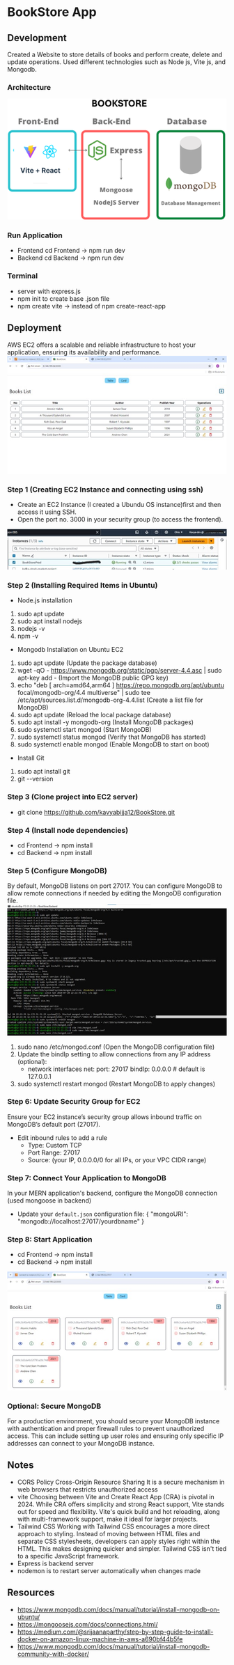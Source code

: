 # BookStore App 

## Development
Created a Website to store details of books and perform create, delete and update operations.
Used different technologies such as Node js, Vite js, and Mongodb.

### Architecture 
<img src="Architecture.png">

### Run Application
- Frontend
cd Frontend -> npm run dev
- Backend
cd Backend -> npm run dev

### Terminal
- server with express.js
- npm init to create base .json file
- npm create vite -> instead of npm create-react-app

## Deployment
AWS EC2 offers a scalable and reliable infrastructure to host your application, ensuring its availability and performance.
<img src="hostedPage1.jpg">

### Step 1 (Creating EC2 Instance and connecting using ssh)
- Create an EC2 Instance (I created a Ubundu OS instance)first and then access it using SSH.
- Open the port no. 3000 in your security group (to access the frontend).
<img src="EC2.jpg">

### Step 2 (Installing Required Items in Ubuntu)
- Node.js installation
1. sudo apt update
2. sudo apt install nodejs
3. nodejs -v
4. npm -v
- Mongodb Installation on Ubuntu EC2
1. sudo apt update (Update the package database)
2. wget -qO - https://www.mongodb.org/static/pgp/server-4.4.asc | sudo apt-key add - (Import the MongoDB public GPG key)
3. echo "deb [ arch=amd64,arm64 ] https://repo.mongodb.org/apt/ubuntu focal/mongodb-org/4.4 multiverse" | sudo tee /etc/apt/sources.list.d/mongodb-org-4.4.list (Create a list file for MongoDB)
4. sudo apt update (Reload the local package database)
5. sudo apt install -y mongodb-org (Install MongoDB packages)
6. sudo systemctl start mongod (Start MongoDB)
7. sudo systemctl status mongod (Verify that MongoDB has started)
8. sudo systemctl enable mongod (Enable MongoDB to start on boot)
- Install Git
1. sudo apt install git
2. git --version

### Step 3 (Clone project into EC2 server)
- git clone https://github.com/kavyabijja12/BookStore.git

### Step 4 (Install node dependencies)
- cd Frontend -> npm install
- cd Backend -> npm install

### Step 5 (Configure MongoDB)
By default, MongoDB listens on port 27017. You can configure MongoDB to allow remote connections if needed by editing the MongoDB configuration file.
<img src="MongodbSetup.jpg">
1. sudo nano /etc/mongod.conf (Open the MongoDB configuration file)
2. Update the bindIp setting to allow connections from any IP address (optional):
   - network interfaces
   net:
     port: 27017
     bindIp: 0.0.0.0  # default is 127.0.0.1
3. sudo systemctl restart mongod (Restart MongoDB to apply changes)

### Step 6: Update Security Group for EC2
Ensure your EC2 instance’s security group allows inbound traffic on MongoDB’s default port (27017).
- Edit inbound rules to add a rule
   - Type: Custom TCP
   - Port Range: 27017
   - Source: (your IP, 0.0.0.0/0 for all IPs, or your VPC CIDR range)

### Step 7: Connect Your Application to MongoDB
In your MERN application's backend, configure the MongoDB connection (used mongoose in backend)
- Update your `default.json` configuration file:
   {
     "mongoURI": "mongodb://localhost:27017/yourdbname"
   }

### Step 8: Start Application
- cd Frontend -> npm install
- cd Backend -> npm install
<img src="hostedPage2.jpg">

### Optional: Secure MongoDB
For a production environment, you should secure your MongoDB instance with authentication and proper firewall rules to prevent unauthorized access. This can include setting up user roles and ensuring only specific IP addresses can connect to your MongoDB instance.

## Notes
- CORS Policy 
Cross-Origin Resource Sharing
It is a secure mechanism in web browsers that restricts unauthorized access 
- vite
Choosing between Vite and Create React App (CRA) is pivotal in 2024. While CRA offers simplicity and strong React support, Vite stands out for speed and flexibility. Vite's quick build and hot reloading, along with multi-framework support, make it ideal for larger projects.
- Tailwind CSS 
Working with Tailwind CSS encourages a more direct approach to styling. Instead of moving between HTML files and separate CSS stylesheets, developers can apply styles right within the HTML. This makes designing quicker and simpler. Tailwind CSS isn't tied to a specific JavaScript framework.
- Express is backend server
- nodemon is to restart server automatically when changes made

## Resources
- https://www.mongodb.com/docs/manual/tutorial/install-mongodb-on-ubuntu/
- https://mongoosejs.com/docs/connections.html/
- https://medium.com/@srijaanaparthy/step-by-step-guide-to-install-docker-on-amazon-linux-machine-in-aws-a690bf44b5fe
- https://www.mongodb.com/docs/manual/tutorial/install-mongodb-community-with-docker/








